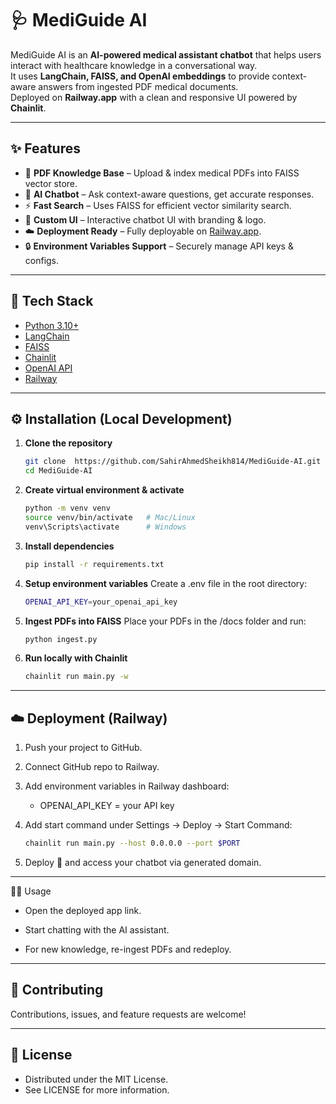 # 🩺 MediGuide AI

MediGuide AI is an **AI-powered medical assistant chatbot** that helps users interact with healthcare knowledge in a conversational way.  
It uses **LangChain, FAISS, and OpenAI embeddings** to provide context-aware answers from ingested PDF medical documents.  
Deployed on **Railway.app** with a clean and responsive UI powered by **Chainlit**.

---

## ✨ Features

- 📂 **PDF Knowledge Base** – Upload & index medical PDFs into FAISS vector store.  
- 🤖 **AI Chatbot** – Ask context-aware questions, get accurate responses.  
- ⚡ **Fast Search** – Uses FAISS for efficient vector similarity search.  
- 🎨 **Custom UI** – Interactive chatbot UI with branding & logo.  
- ☁️ **Deployment Ready** – Fully deployable on [Railway.app](https://railway.app).  
- 🔒 **Environment Variables Support** – Securely manage API keys & configs.  

---

## 🚀 Tech Stack

- [Python 3.10+](https://www.python.org/)  
- [LangChain](https://www.langchain.com/)  
- [FAISS](https://github.com/facebookresearch/faiss)  
- [Chainlit](https://docs.chainlit.io/)  
- [OpenAI API](https://platform.openai.com/)  
- [Railway](https://railway.app/)  

---

## ⚙️ Installation (Local Development)

1. **Clone the repository**
   ```bash
   git clone  https://github.com/SahirAhmedSheikh814/MediGuide-AI.git
   cd MediGuide-AI

2. **Create virtual environment & activate**
    ```bash
    python -m venv venv
    source venv/bin/activate   # Mac/Linux
    venv\Scripts\activate      # Windows


3. **Install dependencies**
    ```bash
    pip install -r requirements.txt


4. **Setup environment variables**
Create a .env file in the root directory:
    ```bash
    OPENAI_API_KEY=your_openai_api_key

5. **Ingest PDFs into FAISS**
Place your PDFs in the /docs folder and run:
    ```bash
    python ingest.py

6. **Run locally with Chainlit**
    ```bash
    chainlit run main.py -w

---

## ☁️ Deployment (Railway)

1. Push your project to GitHub.

2. Connect GitHub repo to Railway.

3. Add environment variables in Railway dashboard:
    - OPENAI_API_KEY = your API key

4. Add start command under Settings → Deploy → Start Command:
    ```bash
    chainlit run main.py --host 0.0.0.0 --port $PORT

5. Deploy 🎉 and access your chatbot via generated domain.

---

🧑‍💻 Usage

- Open the deployed app link.

- Start chatting with the AI assistant.

- For new knowledge, re-ingest PDFs and redeploy.

---

## 🤝 Contributing

Contributions, issues, and feature requests are welcome!

---

## 📜 License

- Distributed under the MIT License.
- See LICENSE for more information.